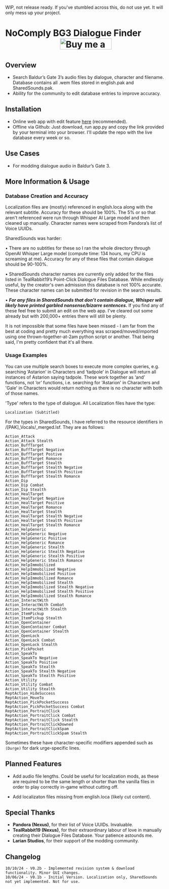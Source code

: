 WIP, not release ready. If you've stumbled across this, do not use yet. It will only mess up your project.

# NoComply BG3 Dialogue Finder &emsp;&emsp;&emsp;&emsp;&emsp;&nbsp;&nbsp;&nbsp;&nbsp; <a href="http://buymeacoffee.com/nocomply"><img src="https://github.com/user-attachments/assets/e6b8903e-75a3-4bae-a8bb-3ed593ae2133" alt="Buy me a coffee." width="162.6px" height="35.1px"></a>


## Overview
 - Search Baldur’s Gate 3’s audio files by dialogue, character and filename. Database contains all .wem files stored in english.pak and SharedSounds.pak.
 - Ability for the community to edit database entries to improve accuracy.

## Installation
 - Online web app with edit feature <a href="https://bg3dialoguefinder.xyz/">here</a> (recommended).
 - Offline via Github: Just download, run app.py and copy the link provided by your terminal into your browser. I'll update the repo with the live database every week or so.

## Use Cases

 - For modding dialogue audio in Baldur’s Gate 3.

## More Information & Usage

### Database Creation and Accuracy
 
  Localization files are (mostly) referenced in english.loca along with the relevant subtitle. Accuracy for these should be 100%. The 5% or so that aren't referenced were run through Whisper AI Large model and then cleaned up manually. Character names were scraped from Pandora’s list of Voice UUIDs. 

  SharedSounds was harder:

  • There are no subtitles for these so I ran the whole directory through OpenAI Whisper Large model (compute time: 134 hours, my CPU is screaming at me). Accuracy for any of these files that contain dialogue should be 90-100%. 

  • SharedSounds character names are currently only added for the files listed in TealRabbit19’s Point-Click Dialogue Files Database. While endlessly useful, by the creator's own admission this database is not 100% accurate. These character names can be submitted for revision in the search results. 

  • ***For any files in SharedSounds that don’t contain dialogue, Whisper will likely have printed garbled nonsense/bizarre sentences.*** If you find any of these feel free to submit an edit on the web app. I've cleared out some already but with 200,000+ entries there will still be plenty.

It is not impossible that some files have been missed - I am far from the best at coding and pretty much everything was scraped/moved/imported using one thrown-together-at-2am python script or another. That being said, I'm pretty confident that it's all there.

### Usage Examples

You can use multiple search boxes to execute more complex queries, e.g. searching ‘Astarion’ in Characters and ‘tadpole’ in Dialogue will return all instances of Astarion saying tadpole. These work together as ‘and’ functions, not ‘or’ functions, i.e. searching for 'Astarion' in Characters and 'Gale' in Characters would return nothing as there is no character with both of those names.

'Type' refers to the type of dialogue. All Localization files have the type: 
  ```
  Localization (Subtitled)
  ```

For the types in SharedSounds, I have referred to the resource identifiers in /[PAK]_Vocals/_merged.lsf. They are as follows:
  ```
  Action_Attack
  Action_Attack Stealth
  Action_BuffTarget
  Action_BuffTarget Negative
  Action_BuffTarget Postive
  Action_BuffTarget Romance
  Action_BuffTarget Stealth
  Action_BuffTarget Stealth Negative
  Action_BuffTarget Stealth Positive
  Action BuffTarget Stealth Romance
  Action_Dip
  Action_Dip Combat
  Action_Dip Stealth
  Action_HealTarget
  Action_HealTarget Negative
  Action_HealTarget Positive
  Action_HealTarget Romance
  Action_HealTarget Stealth
  Action_HealTarget Stealth Negative
  Action_HealTarget Stealth Positive
  Action_HealTarget Stealth Romance
  Action_HelpGeneric
  Action_HelpGeneric Negative
  Action_HelpGeneric Positive
  Action_HelpGeneric Romance
  Action_HelpGeneric Stealth
  Action_HelpGeneric Stealth Negative
  Action_HelpGeneric Stealth Positive
  Action_HelpGeneric Stealth Romance
  Action_HelpImmobilized
  Action_HelpImmobilized Negative
  Action_HelpImmobilized Positive
  Action_HelpImmobilized Romance
  Action_HelpImmobilized Stealth
  Action_HelpImmobilized Stealth Negative
  Action_HelpImmobilized Stealth Positive
  Action_HelpImmobilized Stealth Romance
  Action_InteractWith
  Action_InteractWith Combat
  Action_InteractWith Stealth
  Action_ItemPickup
  Action_ItemPickup Stealth
  Action_OpenContainer
  Action_OpenContainer Combat
  Action_OpenContainer Stealth
  Action_OpenLock
  Action_OpenLock Combat
  Action_OpenLock Stealth
  Action_PickPocket
  Action_SpeakTo
  Action_SpeakTo Negative
  Action_SpeakTo Positive
  Action_SpeakTo Stealth
  Action_SpeakTo Stealth Negative
  Action_SpeakTo Stealth Positive
  Action_Utility
  Action_Utility Combat
  Action_Utility Stealth
  ReptAction_HideSuccess
  ReptAction_MoveTo
  ReptAction_PickPocketSuccess
  ReptAction_PickPocketSuccess Combat
  ReptAction_PortraitClick
  ReptAction_PortraitClick Combat
  ReptAction_PortraitClick Stealth
  ReptAction_PortraitClickDowned
  ReptAction_PortraitClickSpam
  ReptAction_PortraitClickSpam Stealth
  ```
Sometimes these have character-specific modifiers appended such as `(Durge)` for dark urge-specific lines.

  
## Planned Features

 - Add audio file lengths. Could be useful for localization mods, as these are required to be the same length or shorter than the vanilla files in order to play correctly in-game without cutting off.

 - Add localizaton files missing from english.loca (likely cut content).


## Special Thanks

 - **Pandora (Nexus)**, for their list of Voice UUIDs. Invaluable.
 - **TealRabbit19 (Nexus)**, for their extraordinary labour of love in manually creating their Dialogue Files Database. Your patience astounds me.
 - **Larian Studios**, for their support of the modding community.


## Changelog
```
10/10/24 - V0.2b - Implemented revision system & download functionality. Minor GUI changes.
10/06/24 - V0.1b - Initial Version. Localization only, SharedSounds not yet implemented. Not for use.
```
